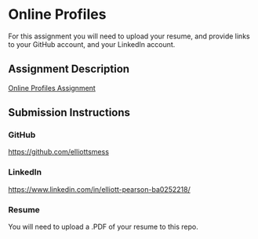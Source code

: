 # Online Profiles
For this assignment you will need to upload your resume, and provide links to your GitHub account, and your LinkedIn account.

## Assignment Description
[Online Profiles Assignment](https://education.launchcode.org/liftoff/assignments/online-profiles/)

## Submission Instructions

### GitHub
https://github.com/elliottsmess

### LinkedIn
https://www.linkedin.com/in/elliott-pearson-ba0252218/

### Resume
You will need to upload a .PDF of your resume to this repo.